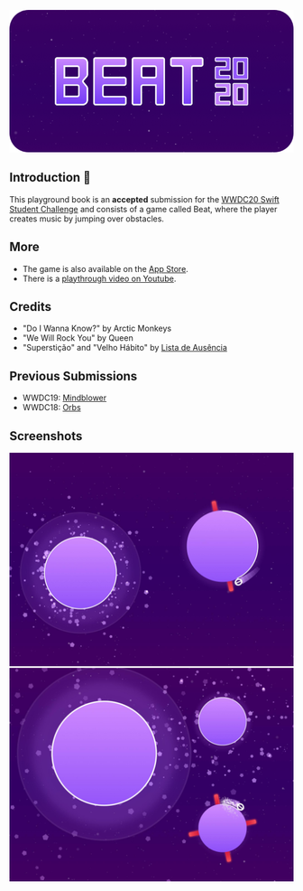 ![BeatBanner](Banner.png) 

## Introduction 👋
This playground book is an **accepted** submission for the [WWDC20 Swift Student Challenge](https://developer.apple.com/wwdc20/swift-student-challenge/) and consists of a game called Beat, where the player creates music by jumping over obstacles.

## More
- The game is also available on the [App Store](https://apps.apple.com/br/app/beat-a-musical-journey/id1514160330).
- There is a [playthrough video on Youtube](https://youtu.be/ayVB08sXtZY).

## Credits
- "Do I Wanna Know?" by Arctic Monkeys
- "We Will Rock You" by Queen
- "Superstição" and "Velho Hábito" by [Lista de Ausência](https://open.spotify.com/artist/5LLCiTzGrCPbcCZBGBqubv)

## Previous Submissions
- WWDC19: [Mindblower](https://github.com/renanmagagnin/mindblower-wwdc19)
- WWDC18: [Orbs](https://github.com/renanmagagnin/orbs-wwdc18)

## Screenshots
![Screenshot1](Screenshot1.jpg)
![Screenshot2](Screenshot2.jpg)
